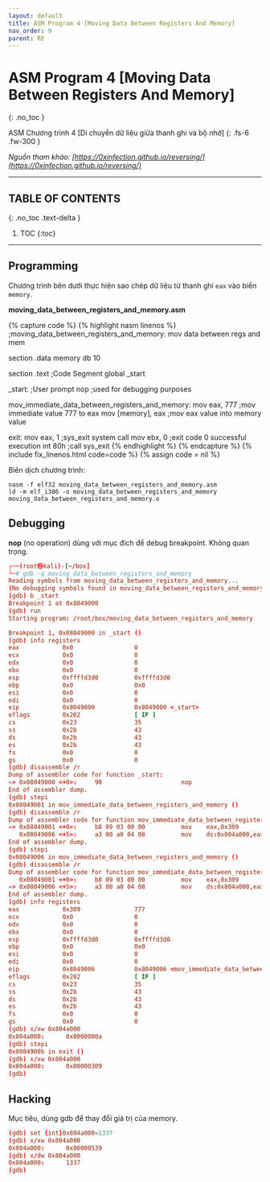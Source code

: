 ```yaml
---
layout: default
title: ASM Program 4 [Moving Data Between Registers And Memory]
nav_order: 9
parent: RE
---
```


# ASM Program 4 [Moving Data Between Registers And Memory]
{: .no_toc }

ASM Chương trình 4 [Di chuyển dữ liệu giữa thanh ghi và bộ nhớ]
{: .fs-6 .fw-300 }

_Nguồn tham khảo: [https://0xinfection.github.io/reversing/](https://0xinfection.github.io/reversing/)_

---

## TABLE OF CONTENTS
{: .no_toc .text-delta }

1. TOC
{:toc}

---

## Programming

Chương trình bên dưới thực hiện sao chép dữ liệu từ thanh ghi `eax` vào biến `memory`.

__moving_data_between_registers_and_memory.asm__

{% capture code %}
{% highlight nasm linenos %}
;moving_data_between_registers_and_memory: mov data between regs and mem

section .data
    memory db 10

section .text                        ;Code Segment
    global _start

_start:                              ;User prompt
    nop                              ;used for debugging purposes

mov_immediate_data_between_registers_and_memory:
    mov eax, 777                     ;mov immediate value 777 to eax
    mov [memory], eax                ;mov eax value into memory value

exit:
    mov eax, 1                       ;sys_exit system call
    mov ebx, 0                       ;exit code 0 successful execution
    int 80h                          ;call sys_exit
{% endhighlight %}
{% endcapture %}
{% include fix_linenos.html code=code %}
{% assign code = nil %}

Biên dịch chương trình:

```
nasm -f elf32 moving_data_between_registers_and_memory.asm
ld -m elf_i386 -o moving_data_between_registers_and_memory moving_data_between_registers_and_memory.o
```

## Debugging

__nop__ (no operation) dùng với mục đích để debug breakpoint. Không quan trọng.

```conf
┌──(root㉿kali)-[~/box]
└─# gdb -q moving_data_between_registers_and_memory
Reading symbols from moving_data_between_registers_and_memory...
(No debugging symbols found in moving_data_between_registers_and_memory)
(gdb) b _start
Breakpoint 1 at 0x8049000
(gdb) run
Starting program: /root/box/moving_data_between_registers_and_memory

Breakpoint 1, 0x08049000 in _start ()
(gdb) info registers
eax            0x0                 0
ecx            0x0                 0
edx            0x0                 0
ebx            0x0                 0
esp            0xffffd3d0          0xffffd3d0
ebp            0x0                 0x0
esi            0x0                 0
edi            0x0                 0
eip            0x8049000           0x8049000 <_start>
eflags         0x202               [ IF ]
cs             0x23                35
ss             0x2b                43
ds             0x2b                43
es             0x2b                43
fs             0x0                 0
gs             0x0                 0
(gdb) disassemble /r
Dump of assembler code for function _start:
=> 0x08049000 <+0>:     90                      nop
End of assembler dump.
(gdb) stepi
0x08049001 in mov_immediate_data_between_registers_and_memory ()
(gdb) disassemble /r
Dump of assembler code for function mov_immediate_data_between_registers_and_memory:
=> 0x08049001 <+0>:     b8 09 03 00 00          mov    eax,0x309
   0x08049006 <+5>:     a3 00 a0 04 08          mov    ds:0x804a000,eax
End of assembler dump.
(gdb) stepi
0x08049006 in mov_immediate_data_between_registers_and_memory ()
(gdb) disassemble /r
Dump of assembler code for function mov_immediate_data_between_registers_and_memory:
   0x08049001 <+0>:     b8 09 03 00 00          mov    eax,0x309
=> 0x08049006 <+5>:     a3 00 a0 04 08          mov    ds:0x804a000,eax
End of assembler dump.
(gdb) info registers
eax            0x309               777
ecx            0x0                 0
edx            0x0                 0
ebx            0x0                 0
esp            0xffffd3d0          0xffffd3d0
ebp            0x0                 0x0
esi            0x0                 0
edi            0x0                 0
eip            0x8049006           0x8049006 <mov_immediate_data_between_registers_and_memory+5>
eflags         0x202               [ IF ]
cs             0x23                35
ss             0x2b                43
ds             0x2b                43
es             0x2b                43
fs             0x0                 0
gs             0x0                 0
(gdb) x/xw 0x804a000
0x804a000:      0x0000000a
(gdb) stepi
0x0804900b in exit ()
(gdb) x/xw 0x804a000
0x804a000:      0x00000309
(gdb)
```

## Hacking

Mục tiêu, dùng gdb để thay đổi giá trị của memory.

```conf
(gdb) set {int}0x804a000=1337
(gdb) x/xw 0x804a000
0x804a000:      0x00000539
(gdb) x/dw 0x804a000
0x804a000:      1337
(gdb)
```

